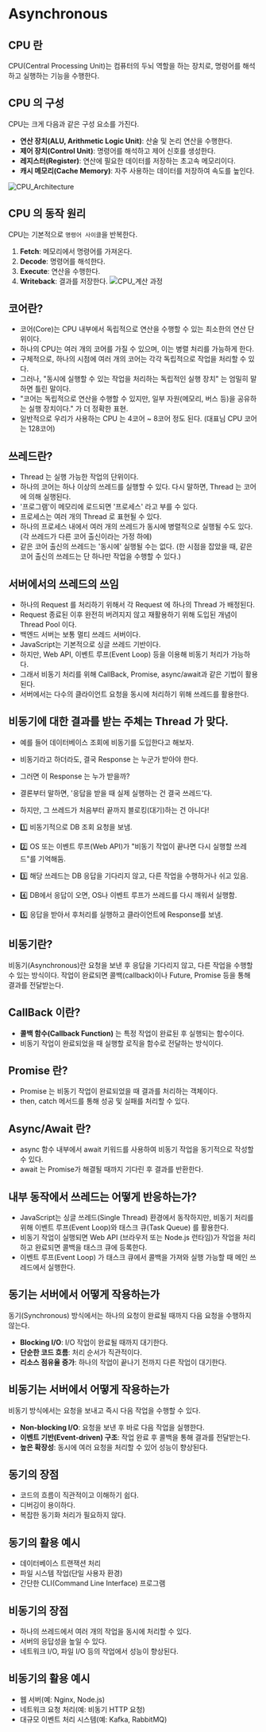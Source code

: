 # Asynchronous

## CPU 란
CPU(Central Processing Unit)는 컴퓨터의 두뇌 역할을 하는 장치로, 명령어를 해석하고 실행하는 기능을 수행한다.

## CPU 의 구성
CPU는 크게 다음과 같은 구성 요소를 가진다.
- **연산 장치(ALU, Arithmetic Logic Unit)**: 산술 및 논리 연산을 수행한다.
- **제어 장치(Control Unit)**: 명령어를 해석하고 제어 신호를 생성한다.
- **레지스터(Register)**: 연산에 필요한 데이터를 저장하는 초고속 메모리이다.
- **캐시 메모리(Cache Memory)**: 자주 사용하는 데이터를 저장하여 속도를 높인다.

![CPU_Architecture](../99_img/CPU_Architecture.png)

## CPU 의 동작 원리
CPU는 기본적으로 `명령어 사이클`을 반복한다.
1. **Fetch**: 메모리에서 명령어를 가져온다.
2. **Decode**: 명령어를 해석한다.
3. **Execute**: 연산을 수행한다.
4. **Writeback**: 결과를 저장한다.
![CPU_계산 과정](../99_img/CPU_Calculate.png)

## 코어란?
- 코어(Core)는 CPU 내부에서 독립적으로 연산을 수행할 수 있는 최소한의 연산 단위이다.
- 하나의 CPU는 여러 개의 코어를 가질 수 있으며, 이는 병렬 처리를 가능하게 한다.
- 구체적으로, 하나의 시점에 여러 개의 코어는 각각 독립적으로 작업을 처리할 수 있다.
- 그러나, "동시에 실행할 수 있는 작업을 처리하는 독립적인 실행 장치" 는 엄밀히 말하면 틀린 말이다.
- "코어는 독립적으로 연산을 수행할 수 있지만, 일부 자원(메모리, 버스 등)을 공유하는 실행 장치이다." 가 더 정확한 표현.
- 일반적으로 우리가 사용하는 CPU 는 4코어 ~ 8코어 정도 된다. (대표님 CPU 코어는 128코어)

## 쓰레드란?
- Thread 는 실행 가능한 작업의 단위이다.
- 하나의 코어는 하나 이상의 쓰레드를 실행할 수 있다. 다시 말하면, Thread 는 코어에 의해 실행된다.
- '프로그램'이 메모리에 로드되면 '프로세스' 라고 부를 수 있다.
- 프로세스는 여러 개의 Thread 로 표현될 수 있다.
- 하나의 프로세스 내에서 여러 개의 쓰레드가 동시에 병렬적으로 실행될 수도 있다. (각 쓰레드가 다른 코어 출신이라는 가정 하에)
- 같은 코어 출신의 쓰레드는 '동시에' 실행될 수는 없다. (한 시점을 잡았을 때, 같은 코어 출신의 쓰레드는 단 하나만 작업을 수행할 수 있다.)

## 서버에서의 쓰레드의 쓰임
- 하나의 Request 를 처리하기 위해서 각 Request 에 하나의 Thread 가 배정된다.
- Request 종료된 이후 완전히 버려지지 않고 재활용하기 위해 도입된 개념이 Thread Pool 이다.
- 백엔드 서버는 보통 멀티 쓰레드 서버이다.
- JavaScript는 기본적으로 싱글 쓰레드 기반이다.
- 하지만, Web API, 이벤트 루프(Event Loop) 등을 이용해 비동기 처리가 가능하다.
- 그래서 비동기 처리를 위해 CallBack, Promise, async/await과 같은 기법이 활용된다.
- 서버에서는 다수의 클라이언트 요청을 동시에 처리하기 위해 쓰레드를 활용한다.

## 비동기에 대한 결과를 받는 주체는 Thread 가 맞다.
- 예를 들어 데이터베이스 조회에 비동기를 도입한다고 해보자.
- 비동기라고 하더라도, 결국 Response 는 누군가 받아야 한다.
- 그러면 이 Response 는 누가 받을까?

- 결론부터 말하면, '응답을 받을 때 실제 실행하는 건 결국 쓰레드'다.
- 하지만, 그 쓰레드가 처음부터 끝까지 블로킹(대기)하는 건 아니다!

- 1️⃣ 비동기적으로 DB 조회 요청을 보냄.
- 2️⃣ OS 또는 이벤트 루프(Web API)가 "비동기 작업이 끝나면 다시 실행할 쓰레드"를 기억해둠.
- 3️⃣ 해당 쓰레드는 DB 응답을 기다리지 않고, 다른 작업을 수행하거나 쉬고 있음.
- 4️⃣ DB에서 응답이 오면, OS나 이벤트 루프가 쓰레드를 다시 깨워서 실행함.
- 5️⃣ 응답을 받아서 후처리를 실행하고 클라이언트에 Response를 보냄.

## 비동기란?
비동기(Asynchronous)란 요청을 보낸 후 응답을 기다리지 않고, 다른 작업을 수행할 수 있는 방식이다. 작업이 완료되면 콜백(callback)이나 Future, Promise 등을 통해 결과를 전달받는다.

## CallBack 이란?
- **콜백 함수(Callback Function)** 는 특정 작업이 완료된 후 실행되는 함수이다.
- 비동기 작업이 완료되었을 때 실행할 로직을 함수로 전달하는 방식이다.

## Promise 란?
- Promise 는 비동기 작업이 완료되었을 때 결과를 처리하는 객체이다.
- then, catch 메서드를 통해 성공 및 실패를 처리할 수 있다.

## Async/Await 란?
- async 함수 내부에서 await 키워드를 사용하여 비동기 작업을 동기적으로 작성할 수 있다.
- await 는 Promise가 해결될 때까지 기다린 후 결과를 반환한다.

## 내부 동작에서 쓰레드는 어떻게 반응하는가?
- JavaScript는 싱글 쓰레드(Single Thread) 환경에서 동작하지만, 비동기 처리를 위해 이벤트 루프(Event Loop)와 태스크 큐(Task Queue) 를 활용한다.
- 비동기 작업이 실행되면 Web API (브라우저 또는 Node.js 런타임)가 작업을 처리하고 완료되면 콜백을 태스크 큐에 등록한다.
- 이벤트 루프(Event Loop) 가 태스크 큐에서 콜백을 가져와 실행 가능할 때 메인 쓰레드에서 실행한다.

## 동기는 서버에서 어떻게 작용하는가
동기(Synchronous) 방식에서는 하나의 요청이 완료될 때까지 다음 요청을 수행하지 않는다.
- **Blocking I/O**: I/O 작업이 완료될 때까지 대기한다.
- **단순한 코드 흐름**: 처리 순서가 직관적이다.
- **리소스 점유율 증가**: 하나의 작업이 끝나기 전까지 다른 작업이 대기한다.

## 비동기는 서버에서 어떻게 작용하는가
비동기 방식에서는 요청을 보내고 즉시 다음 작업을 수행할 수 있다.
- **Non-blocking I/O**: 요청을 보낸 후 바로 다음 작업을 실행한다.
- **이벤트 기반(Event-driven) 구조**: 작업 완료 후 콜백을 통해 결과를 전달받는다.
- **높은 확장성**: 동시에 여러 요청을 처리할 수 있어 성능이 향상된다.

## 동기의 장점
- 코드의 흐름이 직관적이고 이해하기 쉽다.
- 디버깅이 용이하다.
- 복잡한 동기화 처리가 필요하지 않다.

## 동기의 활용 예시
- 데이터베이스 트랜잭션 처리
- 파일 시스템 작업(단일 사용자 환경)
- 간단한 CLI(Command Line Interface) 프로그램

## 비동기의 장점
- 하나의 쓰레드에서 여러 개의 작업을 동시에 처리할 수 있다.
- 서버의 응답성을 높일 수 있다.
- 네트워크 I/O, 파일 I/O 등의 작업에서 성능이 향상된다.

## 비동기의 활용 예시
- 웹 서버(예: Nginx, Node.js)
- 네트워크 요청 처리(예: 비동기 HTTP 요청)
- 대규모 이벤트 처리 시스템(예: Kafka, RabbitMQ)